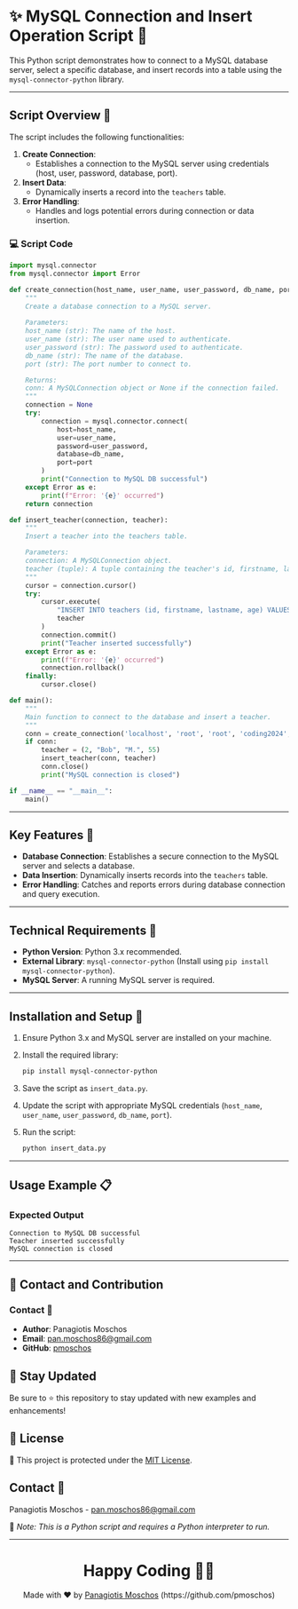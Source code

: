 # ✨ MySQL Connection and Insert Operation Script 🔄

This Python script demonstrates how to connect to a MySQL database server, select a specific database, and insert records into a table using the `mysql-connector-python` library.

---

## Script Overview 📘

The script includes the following functionalities:

1. **Create Connection**:
   - Establishes a connection to the MySQL server using credentials (host, user, password, database, port).
2. **Insert Data**:
   - Dynamically inserts a record into the `teachers` table.
3. **Error Handling**:
   - Handles and logs potential errors during connection or data insertion.

### :computer: Script Code

```python
import mysql.connector
from mysql.connector import Error

def create_connection(host_name, user_name, user_password, db_name, port):
    """
    Create a database connection to a MySQL server.
    
    Parameters:
    host_name (str): The name of the host.
    user_name (str): The user name used to authenticate.
    user_password (str): The password used to authenticate.
    db_name (str): The name of the database.
    port (str): The port number to connect to.

    Returns:
    conn: A MySQLConnection object or None if the connection failed.
    """
    connection = None
    try:
        connection = mysql.connector.connect(
            host=host_name,
            user=user_name,
            password=user_password,
            database=db_name,
            port=port
        )
        print("Connection to MySQL DB successful")
    except Error as e:
        print(f"Error: '{e}' occurred")
    return connection

def insert_teacher(connection, teacher):
    """
    Insert a teacher into the teachers table.

    Parameters:
    connection: A MySQLConnection object.
    teacher (tuple): A tuple containing the teacher's id, firstname, lastname, and age.
    """
    cursor = connection.cursor()
    try:
        cursor.execute(
            "INSERT INTO teachers (id, firstname, lastname, age) VALUES (%s, %s, %s, %s)",
            teacher
        )
        connection.commit()
        print("Teacher inserted successfully")
    except Error as e:
        print(f"Error: '{e}' occurred")
        connection.rollback()
    finally:
        cursor.close()

def main():
    """
    Main function to connect to the database and insert a teacher.
    """
    conn = create_connection('localhost', 'root', 'root', 'coding2024', '3306')
    if conn:
        teacher = (2, "Bob", "M.", 55)
        insert_teacher(conn, teacher)
        conn.close()
        print("MySQL connection is closed")

if __name__ == "__main__":
    main()
```

---

## Key Features 🌟

- **Database Connection**: Establishes a secure connection to the MySQL server and selects a database.
- **Data Insertion**: Dynamically inserts records into the `teachers` table.
- **Error Handling**: Catches and reports errors during database connection and query execution.

---

## Technical Requirements 🔧

- **Python Version**: Python 3.x recommended.
- **External Library**: `mysql-connector-python` (Install using `pip install mysql-connector-python`).
- **MySQL Server**: A running MySQL server is required.

---

## Installation and Setup 🚀

1. Ensure Python 3.x and MySQL server are installed on your machine.
2. Install the required library:

   ```bash
   pip install mysql-connector-python
   ```

3. Save the script as `insert_data.py`.
4. Update the script with appropriate MySQL credentials (`host_name`, `user_name`, `user_password`, `db_name`, `port`).
5. Run the script:

   ```bash
   python insert_data.py
   ```

---

## Usage Example 📋

### Expected Output

```plaintext
Connection to MySQL DB successful
Teacher inserted successfully
MySQL connection is closed
```

---

## 📲 Contact and Contribution

### Contact 📧
- **Author**: Panagiotis Moschos
- **Email**: pan.moschos86@gmail.com
- **GitHub**: [pmoschos](https://github.com/pmoschos)

## 📢 Stay Updated

Be sure to ⭐ this repository to stay updated with new examples and enhancements!

## 📄 License
🔐 This project is protected under the [MIT License](https://mit-license.org/).

## Contact 📧
Panagiotis Moschos - pan.moschos86@gmail.com

🔗 *Note: This is a Python script and requires a Python interpreter to run.*

---
<h1 align=center>Happy Coding 👨‍💻 </h1>

<p align="center">
  Made with ❤️ by 
  <a href="https://www.linkedin.com/in/panagiotis-moschos" target="_blank">
  Panagiotis Moschos</a> (https://github.com/pmoschos)
</p>

